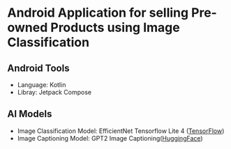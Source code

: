 # Android Application for selling Pre-owned Products using Image Classification

## Android Tools
- Language: Kotlin
- Libray: Jetpack Compose

## AI Models
- Image Classification Model: EfficientNet Tensorflow Lite 4  ([TensorFlow](https://www.kaggle.com/models/tensorflow/efficientnet/tfLite))
- Image Captioning Model: GPT2 Image Captioning([HuggingFace](https://api-inference.huggingface.co/models/nlpconnect/vit-gpt2-image-captioning))
